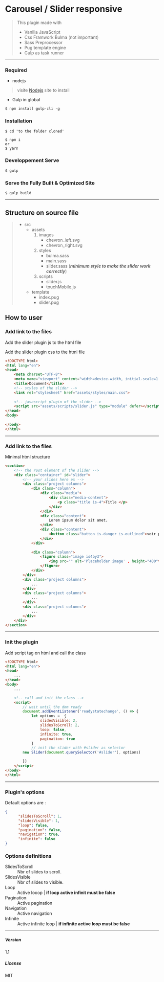 # Carousel / Slider  responsive

> This plugin made with 
>    * Vanilla JavaScript
>    * Css Framwork Bulma (not important)
>    * Sass Preprocessor
>    * Pug template engine
>    * Gulp as task runner
---

###  Required
* nodejs

>
>    visite [Nodejs](http://nodejs.org/) site to install
>

* Gulp in global

```
$ npm install gulp-cli -g

```


### Installation


```
$ cd 'to the folder cloned' 

$ npm i 
or
$ yarn

```



### Developpement Serve

```
$ gulp

```


### Serve the Fully Built & Optimized Site

```
$ gulp build

```
---
Structure on source file
------

>* src
>    - assets
>        1. images
>            - chevron_left.svg
>            - chevron_right.svg
>        2. styles
>            - bulma.sass
>            - main.sass
>            - slider.sass (***minimum style to make the slider work correctly***)
>        3. scripts
>            - slider.js
>            - touchMobile.js
>    - template
>       - index.pug    
>       - slider.pug

How to user
------

### Add link to the files
Add the slider plugin js to the html file

Add the slider plugin css to the html file

```html
<!DOCTYPE html>
<html lang="en">
<head>
    <meta charset="UTF-8">
    <meta name="viewport" content="width=device-width, initial-scale=1.0">
    <title>Document</title>
    <!-- styles of the slider -->
    <link rel="stylesheet" href="assets/styles/main.css">
    
    <!-- javascript plugin of the slider -->
    <script src="assets/scripts/slider.js" type="module" defer></script>
</head>
<body>
    
</body>
</html>

```
---
### Add link to the files
Minimal html structure

```HTML
<section>
    <!-- the root element of the slider -->
    <div class="container" id="slider">
        <!-- your slides here ex -->
        <div class="project columns">
            <div class="column">
                <div class="media">
                    <div class="media-content">
                        <p class="title is-4">Title </p>
                    </div>
                </div>
                <div class="content">
                    Lorem ipsum dolor sit amet.
                </div>
                <div class="content">
                    <button class="button is-danger is-outlined">voir plus</button>
                </div>
            </div>
        
            <div class="column">
                <figure class="image is4by3">
                    <img src="" alt='Placeholder image' , height="400">
                </figure>
            </div>
        </div>
        <div class="project columns">
            ...
        </div>
        <div class="project columns">
            ...
        </div>
        <div class="project columns">
            ...
        </div>
    </div>
</section>

```
---

### Init the plugin

Add script tag on html and call the class

```HTML
<!DOCTYPE html>
<html lang="en">
<head>
    ...
</head>
<body>
    ...

    <!-- call and init the class -->
    <script>
        // wait until the dom ready
        document.addEventListener('readystatechange', () => {
            let options =  {
                slidesVisible: 2,
                slidesToScroll: 2,
                loop: false,
                infinite: true,
                pagination: true
            }
            // init the slider with #slider as selector
        new Slider(document.querySelector('#slider'), options)

        })
    </script>
</body>
</html>
````
---

### Plugin's options

Default options are :
```JSON
{
      "slidesToScroll": 1,
      "slidesVisible": 1,
      "loop": false,
      "pagination": false,
      "navigation": true,
      "infinite": false
}
```
### Options definitions
<dl>
    <dt>SlidesToScroll</dt>
    <dd>Nbr of slides to scroll.</dd>
    <dt>SlidesVisible</dt>
    <dd>Nbr of slides to visible.</dd>
    <dt>Loop</dt>
    <dd>Active looop | <b>if loop active infinit must be false</b></dd>
    <dt>Pagination</dt>
    <dd>Active pagination</dd>
    <dt>Navigation</dt>
    <dd>Active navigation</dd>    
    <dt>Infinite</dt>
    <dd> Active infinite loop | <b>if infinite active loop must be false</b></dd>
</dl>

---

##### Version
1.1

##### License
MIT